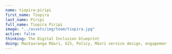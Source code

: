 ```yaml
---
name: tiopira-piripi
first_name: Tiopira
last_name: Piripi
full_name: Tiopira Piripi
image: "../assets/img/team/tiopira.jpg"
active: false
thinking: The Digital Inclusion blueprint
doing: Mautauranga Māori, GIS, Policy, Māori service design, engagement, facilitation.
---
```

